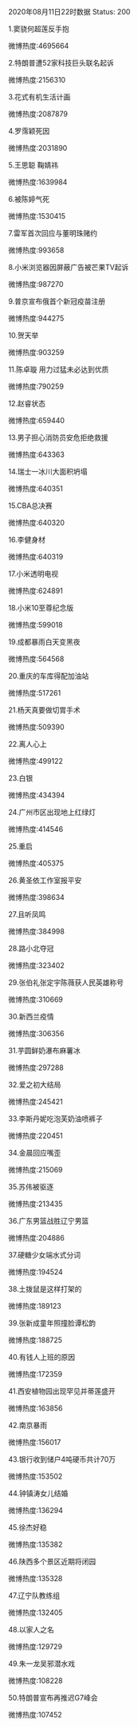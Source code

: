 2020年08月11日22时数据
Status: 200

1.窦骁何超莲反手抱

微博热度:4695664

2.特朗普遭52家科技巨头联名起诉

微博热度:2156310

3.花式有机生活计画

微博热度:2087879

4.罗霈颖死因

微博热度:2031890

5.王思聪 鞠婧祎

微博热度:1639984

6.被陈婷气死

微博热度:1530415

7.雷军首次回应与董明珠赌约

微博热度:993658

8.小米浏览器因屏蔽广告被芒果TV起诉

微博热度:987270

9.普京宣布俄首个新冠疫苗注册

微博热度:944275

10.贺天举

微博热度:903259

11.陈卓璇 用力过猛未必达到优质

微博热度:790259

12.赵睿状态

微博热度:659440

13.男子担心消防员安危拒绝救援

微博热度:643363

14.瑞士一冰川大面积坍塌

微博热度:640351

15.CBA总决赛

微博热度:640320

16.李健身材

微博热度:640319

17.小米透明电视

微博热度:624891

18.小米10至尊纪念版

微博热度:599018

19.成都暴雨白天变黑夜

微博热度:564568

20.重庆的车库得配加油站

微博热度:517261

21.杨天真要做切胃手术

微博热度:509390

22.离人心上

微博热度:499122

23.白银

微博热度:434394

24.广州市区出现地上红绿灯

微博热度:414546

25.重启

微博热度:405375

26.黄圣依工作室报平安

微博热度:398634

27.且听凤鸣

微博热度:384998

28.路小北夺冠

微博热度:323402

29.张伯礼张定宇陈薇获人民英雄称号

微博热度:310669

30.新西兰疫情

微博热度:306356

31.芋圆鲜奶瀑布麻薯冰

微博热度:297288

32.爱之初大结局

微博热度:245421

33.李斯丹妮吃泡芙奶油喷裤子

微博热度:220451

34.金晨回应嘴歪

微博热度:215069

35.苏伟被驱逐

微博热度:213435

36.广东男篮战胜辽宁男篮

微博热度:204886

37.硬糖少女端水式分词

微博热度:194524

38.土拨鼠是这样打架的

微博热度:189123

39.张新成童年照撞脸谭松韵

微博热度:188725

40.有钱人上班的原因

微博热度:172359

41.西安植物园出现罕见并蒂莲盛开

微博热度:163856

42.南京暴雨

微博热度:156017

43.银行收到储户4吨硬币共计70万

微博热度:153502

44.钟镇涛女儿结婚

微博热度:136294

45.徐杰好稳

微博热度:135382

46.陕西多个景区近期将闭园

微博热度:135328

47.辽宁队教练组

微博热度:132405

48.以家人之名

微博热度:129729

49.朱一龙吴邪潜水戏

微博热度:108228

50.特朗普宣布再推迟G7峰会

微博热度:107452

